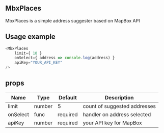 ## MbxPlaces

MbxPlaces is a simple address suggester based on MapBox API

## Usage example

```js
<MbxPlaces 
    limit={ 10 }
    onSelect={ address => console.log(address) }
    apiKey="YOUR_API_KEY"
/>
```
## props

| Name         | Type    | Default | Description |
| ------------ | ------- | ------- | ----------- |
| limit        | number  | 5       | count of suggested addresses |
| onSelect     | func    | required | handler on address selected |
| apiKey       | number  | required | your API key for MapBox |
